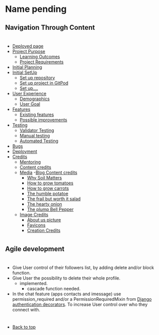 # Name pending

## Navigation Through Content
#
* [Deployed page]()
* [Project Purpose](#project-purpose)
    - [Learning Outcomes](#learning-outcomes)
    - [Project Requirements](#project-requirements)
* [Initial Planning](/deployment.md)
* [Initial SetUp](/setup.md)
    - [Set up repository](#set-up-repository)
    - [Set up project in GitPod](#set-up-project-in-gitpod)
    - [Set up....]()
* [User Experience](#user-experience-ux)
    - [Demographics](#demographics)
    - [User Goal](#user-goals)
* [Features](/features.md)
   - [Existing features](/features.md#existing-features)
   - [Possible improvements](/features.md#features-left-to-implement)
* [Testing](/testing.md)
    - [Validator Testing](/testing.md#validator-testing)
    - [Manual testing](/testing.md#manual-testing)
    - [Automated Testing](/testing.md#automated-testing)
* [Bugs](/bugs.md)
* [Deployment](/deployment.md)
* [Credits](#credits)
    - [Mentoring](#mentoring)
    - [Content credits](#content-credits)
    - [Media](/credits.md)
      -[Blog Content credits](/credits.md#blog-content-credits)
        - [Why Soil Matters](/credits.md#why-soil-matters)
        - [How to grow tomatoes](/credits.md#how-to-grow-tomatoes)
        - [How to grow carrots](/credits.md#how-to-grow-carrots)
        - [The humble potatoe](/credits.md#the-humble-potatoe)
        - [The frail but worth it salad](/credits.md#the-frail-but-worth-it-salad)
        - [The hearty onion](/credits.md#the-hearty-onion)
        - [The plump Bell Pepper](/credits.md#the-plump-bell-pepper)
     - [Image Credits](/credits.md#image-credits)
        - [About us picture](/credits.md#about-us-picture)
        - [Favicons](/credits.md#favicons)
        - [Creation Credits](/credits.md#creation-credits)
#
## Agile development
#
- Give User control of their followers list, by adding delete and/or block function.
- Give User the possibility to delete their whole profile.
    - implemented.
        - cascade function needed.
- In the chat feature (apps contacts and imessage) use permission_required and/or a PermissionRequiredMixin from [Django authentication decorators](https://docs.djangoproject.com/en/4.1/topics/auth/default/#the-permission-required-decorator). To increase User control over who they connect with.

#
* [Back to top](#)
#